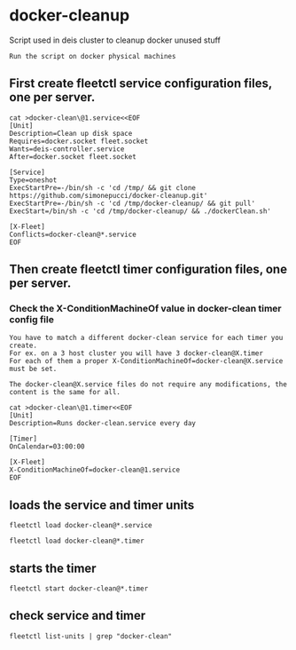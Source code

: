 # docker-cleanup
Script used in deis cluster to cleanup docker unused stuff

    Run the script on docker physical machines

## First create fleetctl service configuration files, one per server.

```
cat >docker-clean\@1.service<<EOF
[Unit]
Description=Clean up disk space
Requires=docker.socket fleet.socket
Wants=deis-controller.service
After=docker.socket fleet.socket

[Service]
Type=oneshot
ExecStartPre=-/bin/sh -c 'cd /tmp/ && git clone https://github.com/simonepucci/docker-cleanup.git'
ExecStartPre=-/bin/sh -c 'cd /tmp/docker-cleanup/ && git pull'
ExecStart=/bin/sh -c 'cd /tmp/docker-cleanup/ && ./dockerClean.sh'

[X-Fleet]
Conflicts=docker-clean@*.service
EOF
```

## Then create fleetctl timer configuration files, one per server.

### Check the X-ConditionMachineOf value in docker-clean timer config file
    You have to match a different docker-clean service for each timer you create.
    For ex. on a 3 host cluster you will have 3 docker-clean@X.timer
    For each of them a proper X-ConditionMachineOf=docker-clean@X.service must be set.

    The docker-clean@X.service files do not require any modifications, the content is the same for all.

```
cat >docker-clean\@1.timer<<EOF
[Unit]
Description=Runs docker-clean.service every day 

[Timer]
OnCalendar=03:00:00

[X-Fleet]
X-ConditionMachineOf=docker-clean@1.service
EOF
```

## loads the service and timer units

    fleetctl load docker-clean@*.service

    fleetctl load docker-clean@*.timer

## starts the timer

    fleetctl start docker-clean@*.timer

## check service and timer

    fleetctl list-units | grep "docker-clean"

